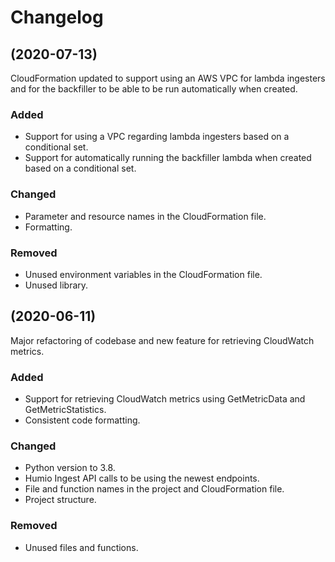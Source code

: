 # Changelog

## (2020-07-13)
CloudFormation updated to support using an AWS VPC for lambda ingesters and for the backfiller to be able to be run automatically when created.

### Added
- Support for using a VPC regarding lambda ingesters based on a conditional set. 
- Support for automatically running the backfiller lambda when created based on a conditional set.

### Changed
- Parameter and resource names in the CloudFormation file.
- Formatting.

### Removed
- Unused environment variables in the CloudFormation file.
- Unused library.

## (2020-06-11)
Major refactoring of codebase and new feature for retrieving CloudWatch metrics.

### Added 
- Support for retrieving CloudWatch metrics using GetMetricData and GetMetricStatistics.
- Consistent code formatting.

### Changed
- Python version to 3.8.
- Humio Ingest API calls to be using the newest endpoints.
- File and function names in the project and CloudFormation file. 
- Project structure.

### Removed
- Unused files and functions. 
